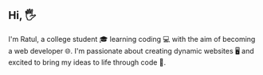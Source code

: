 ## Hi, 🖐

<!-- **ratulcodecraft/RatulCodeCraft** is a ✨ _special_ ✨ repository because its `README.md` (this file) appears on your GitHub profile. -->

I'm Ratul, a college student 🎓 learning coding 💻 with the aim of becoming a web developer 🌐. I'm passionate about creating dynamic websites 🖥️ and excited to bring my ideas to life through code 🚀.

<!-- - 🔭 I’m currently working on ...
- 🌱 I’m currently learning ...
- 👯 I’m looking to collaborate on ...
- 🤔 I’m looking for help with ...
- 💬 Ask me about ...
- 📫 How to reach me: ...
- 😄 Pronouns: ...
- ⚡ Fun fact: ... * -->

